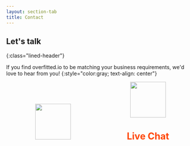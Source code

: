 ```yaml
---
layout: section-tab
title: Contact
---
```


## Let's talk
{:class="lined-header"}

If you find overfitted.io to be matching your business requirements, we'd love to hear from you!
{:style="color:gray; text-align: center"} 

<div style="white-space: nowrap;">
<div style="width:50%; display: inline-block; white-space: normal">
<img src="{{ '/assets/img/icons/ic_email.svg' | relative_url }}" style="margin:auto; display: block; width: 96px; height: 96px; pointer-events: none; user-select: none;">

<h3 style="color: orangered; text-align: center; font-size: 25px; word-break: break-word;"><script>document.write(atob('aGVsbG9Ab3ZlcmZpdHRlZC5pbw=='))</script></h3>
</div>

<div style="width:50%; display: inline-block; white-space: normal">
<img src="{{ '/assets/img/icons/ic_chat.svg' | relative_url }}" style="margin:auto; display: block; width: 96px; height: 96px; pointer-events: none; user-select: none;">
<h3 style="color: orangered; text-align: center; font-size: 25px; word-break: break-word;">Live Chat</h3>
</div>
</div>



